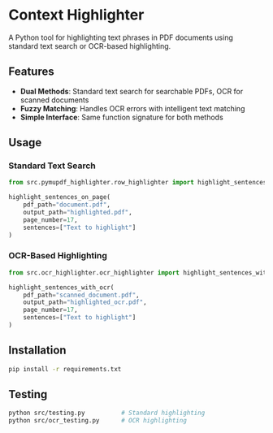# Context Highlighter

A Python tool for highlighting text phrases in PDF documents using standard text search or OCR-based highlighting.

## Features

- **Dual Methods**: Standard text search for searchable PDFs, OCR for scanned documents
- **Fuzzy Matching**: Handles OCR errors with intelligent text matching
- **Simple Interface**: Same function signature for both methods

## Usage

### Standard Text Search
```python
from src.pymupdf_highlighter.row_highlighter import highlight_sentences_on_page

highlight_sentences_on_page(
    pdf_path="document.pdf",
    output_path="highlighted.pdf",
    page_number=17,
    sentences=["Text to highlight"]
)
```

### OCR-Based Highlighting
```python
from src.ocr_highlighter.ocr_highlighter import highlight_sentences_with_ocr

highlight_sentences_with_ocr(
    pdf_path="scanned_document.pdf",
    output_path="highlighted_ocr.pdf",
    page_number=17,
    sentences=["Text to highlight"]
)
```

## Installation

```bash
pip install -r requirements.txt
```

## Testing

```bash
python src/testing.py          # Standard highlighting
python src/ocr_testing.py      # OCR highlighting
```
